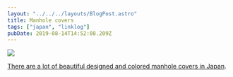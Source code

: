 ```yaml
---
layout: "../../../layouts/BlogPost.astro"
title: Manhole covers
tags: ["japan", "linklog"]
pubDate: 2019-08-14T14:52:08.209Z
---
```


![](./sakai-lighthouse-manhole-cover.jpg)

[There are a lot of beautiful designed and colored manhole covers in Japan](https://www.flickr.com/photos/28074232@N06/albums/72157612036691185/).
